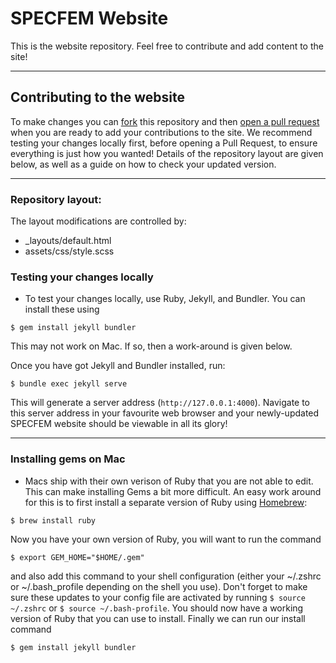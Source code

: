 # SPECFEM Website

This is the website repository.
Feel free to contribute and add content to the site!


---
## Contributing to the website 

To make changes you can [fork](https://docs.github.com/en/get-started/quickstart/fork-a-repo) this repository and then [open a pull request](https://docs.github.com/en/pull-requests/collaborating-with-pull-requests/proposing-changes-to-your-work-with-pull-requests/creating-a-pull-request) when you are ready to add your contributions to the site. We recommend testing your changes locally first, before opening a Pull Request, to ensure everything is just how you wanted! Details of the repository layout are given below, as well as a guide on how to check your updated version. 



---
### Repository layout: 
The layout modifications are controlled by:
- _layouts/default.html
- assets/css/style.scss




### Testing your changes locally 
* To test your changes locally, use Ruby, Jekyll, and Bundler. You can install these using 
``` 
$ gem install jekyll bundler 
```
This may not work on Mac. If so, then a work-around is given below. 


Once you have got Jekyll and Bundler installed, run:
```
$ bundle exec jekyll serve
```  

This will generate a server address (```http://127.0.0.1:4000```). Navigate to this server address in your favourite web browser and your newly-updated SPECFEM website should be viewable in all its glory! 




---
### Installing gems on Mac
* Macs ship with their own verison of Ruby that you are not able to edit. This can make installing Gems a bit more difficult. An easy work around for this is to first install a separate version of Ruby using [Homebrew](https://brew.sh/): 
```
$ brew install ruby 
```

Now you have your own version of Ruby, you will want to run the command 
```
$ export GEM_HOME="$HOME/.gem"
```
and also add this command to your shell configuration (either your ~/.zshrc or ~/.bash_profile depending on the shell you use). Don't forget to make sure these updates to your config file are activated by running ```$ source ~/.zshrc``` or  ```$ source ~/.bash-profile```. You should now have a working version of Ruby that you can use to install. Finally we can run our install command 
``` 
$ gem install jekyll bundler 
```

